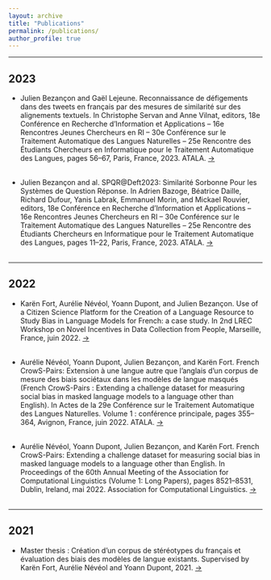 ```yaml
---
layout: archive
title: "Publications"
permalink: /publications/
author_profile: true
---
```


<!--{% if author.googlescholar %}
  You can also find my articles on <u><a href="{{author.googlescholar}}">my Google Scholar profile</a>.</u>
{% endif %}

{% include base_path %}

{% for post in site.publications reversed %}
  {% include archive-single.html %}
{% endfor %}-->

---

## 2023

* Julien Bezançon and Gaël Lejeune. Reconnaissance de défigements dans des tweets en français par des mesures de similarité sur des alignements textuels. In Christophe Servan and Anne Vilnat, editors, 18e Conférence en Recherche d’Information et Applications – 16e Rencontres Jeunes Chercheurs en RI – 30e Conférence sur le Traitement Automatique des Langues Naturelles – 25e Rencontre des Étudiants Chercheurs en Informatique pour le Traitement Automatique des Langues, pages 56–67, Paris, France, 2023. ATALA. <a target="_blank" href="https://hal.science/hal-04130174/"> → </a> <br> <br>

* Julien Bezançon and al. SPQR@Deft2023: Similarité Sorbonne Pour les Systèmes de Question Réponse. In Adrien Bazoge, Béatrice Daille, Richard Dufour, Yanis Labrak, Emmanuel Morin, and Mickael Rouvier, editors, 18e Conférence en Recherche d’Information et Applications – 16e Rencontres Jeunes Chercheurs en RI – 30e Conférence sur le Traitement Automatique des Langues Naturelles – 25e Rencontre des Étudiants Chercheurs en Informatique pour le Traitement Automatique des Langues, pages 11–22, Paris, France, 2023. ATALA. <a target="_blank" href="https://hal.science/hal-04131579/"> → </a> <br> <br>

---

## 2022

* Karën Fort, Aurélie Névéol, Yoann Dupont, and Julien Bezançon. Use of a Citizen Science Platform for the Creation of a Language Resource to Study Bias in Language Models for French: a case study. In 2nd LREC Workshop on Novel Incentives in Data Collection from People, Marseille, France, juin 2022. <a target="_blank" href="https://inria.hal.science/hal-03693686/"> → </a> <br> <br>

* Aurélie Névéol, Yoann Dupont, Julien Bezançon, and Karën Fort. French CrowS-Pairs: Extension à une langue autre que l’anglais d’un corpus de mesure des biais sociétaux dans les modèles de langue masqués (French CrowS-Pairs : Extending a challenge dataset for measuring social bias in masked language models to a language other than English). In Actes de la 29e Conférence sur le Traitement Automatique des Langues Naturelles. Volume 1 : conférence principale, pages 355–364, Avignon, France, juin 2022. ATALA. <a target="_blank" href="https://aclanthology.org/2022.jeptalnrecital-taln.35/"> → </a> <br> <br>

* Aurélie Névéol, Yoann Dupont, Julien Bezançon, and Karën Fort. French CrowS-Pairs: Extending a challenge dataset for measuring social bias in masked language models to a language other than English. In Proceedings of the 60th Annual Meeting of the Association for Computational Linguistics (Volume 1: Long Papers), pages 8521–8531, Dublin, Ireland, mai 2022. Association for Computational Linguistics. <a target="_blank" href="https://aclanthology.org/2022.acl-long.583/"> → </a> <br> <br>

---

## 2021

* Master thesis : Création d’un corpus de stéréotypes du français et évaluation des biais des modèles de langue existants. Supervised by Karën Fort, Aurélie Névéol and Yoann Dupont, 2021. <a target="_blank" href="{{ site.url }}{{ site.baseurl }}/files/master_thesis.pdf"> → </a> <br> <br>